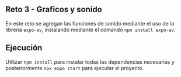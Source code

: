 ## Reto 3 - Graficos y sonido

En este reto se agregan las funciones de sonido mediante el uso de la libreria `expo-av`, instalando mediante el comando `npm install expo-av`.

## Ejecución
Utilizar `npm install` para instalar todas las dependencias necesarias y posteriormente `npx expo start` para ejecutar el proyecto.